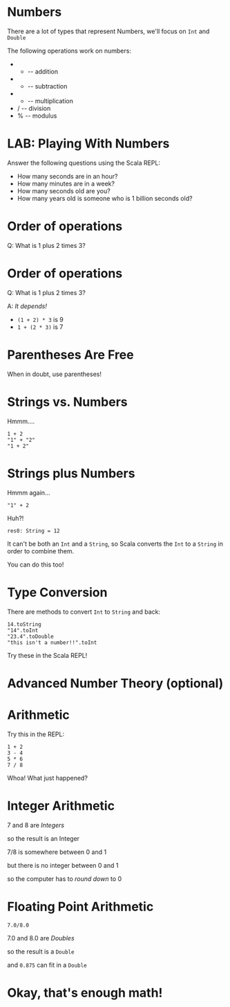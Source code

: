 <!-- next_step "variables" -->

# Numbers

There are a lot of types that represent Numbers, we'll focus on `Int` and `Double`

The following operations work on numbers:

  * + -- addition
  * - -- subtraction
  * * -- multiplication
  * / -- division
  * % -- modulus

# LAB: Playing With Numbers

Answer the following questions using the Scala REPL:

* How many seconds are in an hour?
* How many minutes are in a week?
* How many seconds old are you?
* How many years old is someone who is 1 billion seconds old?

# Order of operations

Q: What is 1 plus 2 times 3?

# Order of operations

Q: What is 1 plus 2 times 3?

A: *It depends!*

  * `(1 + 2) * 3` is 9
  * `1 + (2 * 3)` is 7

# Parentheses Are Free

When in doubt, use parentheses!

# Strings vs. Numbers

Hmmm....

    1 + 2
    "1" + "2"
    "1 + 2"

# Strings plus Numbers

Hmmm again...

    "1" + 2

Huh?!

    res0: String = 12

It can't be both an `Int` and a `String`, so Scala converts the `Int` to a `String` in order to combine them.

You can do this too!

# Type Conversion

There are methods to convert `Int` to `String` and back:

    14.toString
    "14".toInt
    "23.4".toDouble
    "this isn't a number!!".toInt

Try these in the Scala REPL!

# Advanced Number Theory (optional)
# Arithmetic

Try this in the REPL:

    1 + 2
    3 - 4
    5 * 6
    7 / 8

Whoa! What just happened?

# Integer Arithmetic

7 and 8 are *Integers*

so the result is an Integer

7/8 is somewhere between 0 and 1

but there is no integer between 0 and 1

so the computer has to *round down* to 0

# Floating Point Arithmetic

    7.0/8.0

7.0 and 8.0 are *Doubles*

so the result is a `Double`

and `0.875` can fit in a `Double`

# Okay, that's enough math!

